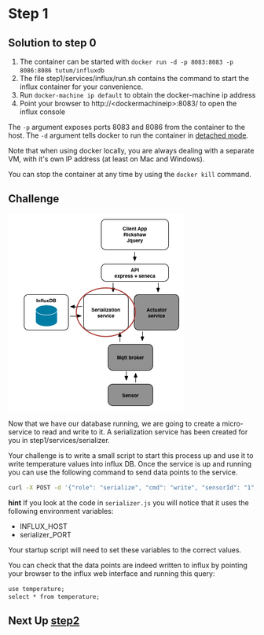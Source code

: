 # Step 1

## Solution to step 0

1. The container can be started with `docker run -d -p 8083:8083 -p 8086:8086 tutum/influxdb`
2. The file step1/services/influx/run.sh contains the command to start the influx container for your convenience.
3. Run `docker-machine ip default` to obtain the docker-machine ip address
4. Point your browser to http://\<dockermachineip\>:8083/ to open the influx console

The `-p` argument exposes ports 8083 and 8086 from the container to the host. The `-d` argument tells docker to run the container in [detached mode](https://docs.docker.com/engine/reference/run/#detached-d).

Note that when using docker locally, you are always dealing with a separate VM, with it's own IP address (at least on Mac and Windows).

You can stop the container at any time by using the `docker kill` command.

## Challenge
![image](../docs/step1.png)

Now that we have our database running, we are going to create a micro-service to read and write to it. A serialization service has been created for you in step1/services/serializer.

Your challenge is to write a small script to start this process up and use it to write temperature values into influx DB. Once the service is up and running you can use the following command to send data points to the service.

```sh
curl -X POST -d '{"role": "serialize", "cmd": "write", "sensorId": "1", "temperature": 32}' http://localhost:10000/act  --header "Content-Type:application/json"
```

__hint__ If you look at the code in `serializer.js` you will notice that it uses the following environment variables:

* INFLUX_HOST
* serializer_PORT

Your startup script will need to set these variables to the correct values.

You can check that the data points are indeed written to influx by pointing your browser to the influx web interface and running this query:

```
use temperature;
select * from temperature;
```

## Next Up [step2](../step2/README.md)
